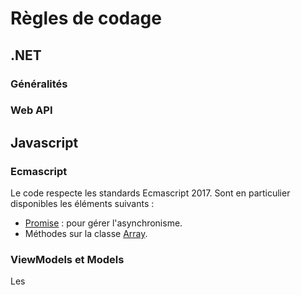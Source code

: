 # Règles de codage

## .NET

### Généralités

### Web API

## Javascript

### Ecmascript

Le code respecte les standards Ecmascript 2017.
Sont en particulier disponibles les éléments suivants :

- [Promise](https://developer.mozilla.org/fr/docs/Web/JavaScript/Reference/Objets_globaux/Promise) : pour gérer l'asynchronisme.
- Méthodes sur la classe [Array](https://developer.mozilla.org/fr/docs/Web/JavaScript/Reference/Objets_globaux/Array).

### ViewModels et Models

Les 
